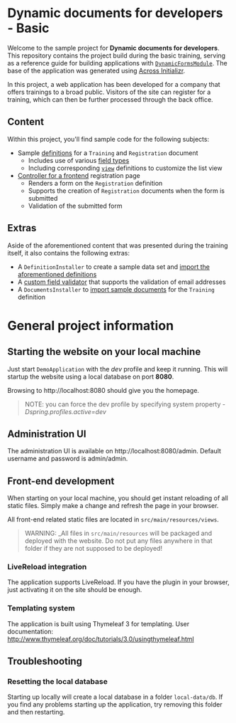 # Dynamic documents for developers - Basic

Welcome to the sample project for **Dynamic documents for developers**.
This repository contains the project build during the basic training, serving as a reference guide for building applications with [`DynamicFormsModule`](https://across-docs.foreach.be/across-site/production/dynamic-forms-module/0.0.1/index.html).
The base of the application was generated using [Across Initializr](http://start-across.foreach.be/).

In this project, a web application has been developed for a company that offers trainings to a broad public. 
Visitors of the site can register for a training, which can then be further processed through the back office.

## Content

Within this project, you'll find sample code for the following subjects:

* Sample [definitions](https://across-docs.foreach.be/across-site/production/dynamic-forms-module/0.0.1/definitions/creating-a-document-definition.html) for a `Training` and `Registration` document
  * Includes use of various [field types](https://across-docs.foreach.be/across-site/production/dynamic-forms-module/0.0.1/field-types/index.html)
  * Including corresponding [`view`](https://across-docs.foreach.be/across-site/production/dynamic-forms-module/0.0.1/definitions/creating-a-view-definition.html) definitions to customize the list view
* [Controller for a frontend](https://across-docs.foreach.be/across-site/production/dynamic-forms-module/0.0.1/guides/general/creating-a-simple-frontend-form.html) registration page
  * Renders a form on the `Registration` definition
  * Supports the creation of `Registration` documents when the form is submitted
  * Validation of the submitted form 

## Extras

Aside of the aforementioned content that was presented during the training itself, it also contains the following extras:

* A `DefinitionInstaller` to create a sample data set and [import the aforementioned definitions](https://across-docs.foreach.be/across-site/production/dynamic-forms-module/0.0.1/import-export/importing-definitions.html)
* A [custom field validator](https://across-docs.foreach.be/across-site/production/dynamic-forms-module/0.0.1/validators/creating-a-field-validator.html) that supports the validation of email addresses
* A `DocumentsInstaller` to [import sample documents](https://across-docs.foreach.be/across-site/production/dynamic-forms-module/0.0.1/import-export/importing-documents.html) for the `Training` definition  

# General project information

## Starting the website on your local machine
Just start `DemoApplication` with the *dev* profile and keep it running.
This will startup the website using a local database on port **8080**.

Browsing to http://localhost:8080 should give you the homepage.

> NOTE: you can force the dev profile by specifying system property *-Dspring.profiles.active=dev* 

## Administration UI
The administration UI is available on http://localhost:8080/admin.
Default username and password is admin/admin.

## Front-end development
When starting on your local machine, you should get instant reloading of all static files.
Simply make a change and refresh the page in your browser.

All front-end related static files are located in `src/main/resources/views`.

> WARNING: _All files in `src/main/resources` will be packaged and deployed with the website.
> Do not put any files anywhere in that folder if they are not supposed to be deployed!

### LiveReload integration
The application supports LiveReload.
If you have the plugin in your browser, just activating it on the site should be enough.

### Templating system
The application is built using Thymeleaf 3 for templating.
User documentation: http://www.thymeleaf.org/doc/tutorials/3.0/usingthymeleaf.html

## Troubleshooting
### Resetting the local database
Starting up locally will create a local database in a folder `local-data/db`.
If you find any problems starting up the application, try removing this folder and then restarting.

